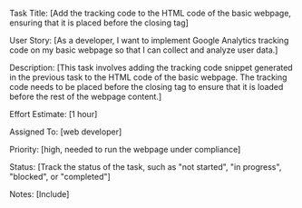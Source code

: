 Task Title: [Add the tracking code to the HTML code of the basic webpage, 
            ensuring that it is placed before the closing </head> tag]

User Story: [As a developer, I want to implement Google Analytics tracking code 
            on my basic webpage so that I can collect and analyze user data.]

Description: [This task involves adding the tracking code snippet generated in 
             the previous task to the HTML code of the basic webpage. The tracking
             code needs to be placed before the closing </head> tag to ensure that it
             is loaded before the rest of the webpage content.]

Effort Estimate: [1 hour]

Assigned To: [web developer]

Priority: [high, needed to run the webpage under compliance]

Status: [Track the status of the task, such as "not started", "in progress", "blocked", or "completed"]

Notes: [Include]